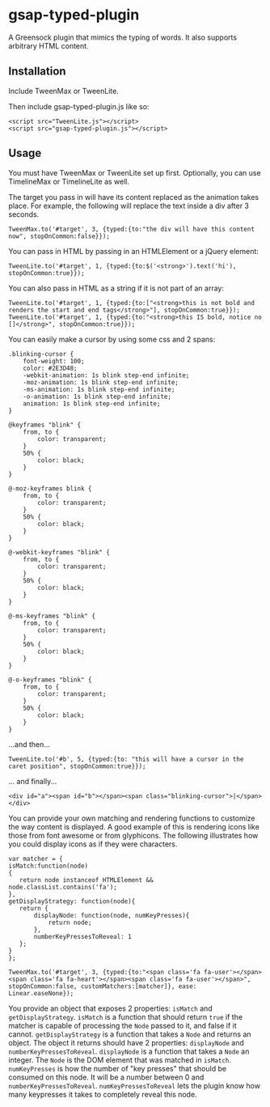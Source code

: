 # gsap-typed-plugin
A Greensock plugin that mimics the typing of words.  It also supports arbitrary HTML content.

Installation
------------
Include TweenMax or TweenLite.

Then include gsap-typed-plugin.js like so:

    <script src="TweenLite.js"></script>
    <script src="gsap-typed-plugin.js"></script>

Usage
-----
You must have TweenMax or TweenLite set up first.
Optionally, you can use TimelineMax or TimelineLite as well.

The target you pass in will have its content replaced as the animation takes place.
For example, the following will replace the text inside a div after 3 seconds.

    TweenMax.to('#target', 3, {typed:{to:"the div will have this content now", stopOnCommon:false}});

You can pass in HTML by passing in an HTMLElement or a jQuery element:

    TweenLite.to('#target', 1, {typed:{to:$('<strong>').text('hi'), stopOnCommon:true}});


You can also pass in HTML as a string if it is not part of an array:

    TweenLite.to('#target', 1, {typed:{to:["<strong>this is not bold and renders the start and end tags</strong>"], stopOnCommon:true}});
    TweenLite.to('#target', 1, {typed:{to:"<strong>this IS bold, notice no []</strong>", stopOnCommon:true}});

You can easily make a cursor by using some css and 2 spans:

    .blinking-cursor {
        font-weight: 100;
        color: #2E3D48;
        -webkit-animation: 1s blink step-end infinite;
        -moz-animation: 1s blink step-end infinite;
        -ms-animation: 1s blink step-end infinite;
        -o-animation: 1s blink step-end infinite;
        animation: 1s blink step-end infinite;
    }
    
    @keyframes "blink" {
        from, to {
            color: transparent;
        }
        50% {
            color: black;
        }
    }
    
    @-moz-keyframes blink {
        from, to {
            color: transparent;
        }
        50% {
            color: black;
        }
    }
    
    @-webkit-keyframes "blink" {
        from, to {
            color: transparent;
        }
        50% {
            color: black;
        }
    }
    
    @-ms-keyframes "blink" {
        from, to {
            color: transparent;
        }
        50% {
            color: black;
        }
    }
    
    @-o-keyframes "blink" {
        from, to {
            color: transparent;
        }
        50% {
            color: black;
        }
    }
    
...and then...

    TweenLite.to('#b', 5, {typed:{to: "this will have a cursor in the caret position", stopOnCommon:true}});

... and finally...

    <div id="a"><span id="b"></span><span class="blinking-cursor">|</span></div>

You can provide your own matching and rendering functions to customize the way content is displayed. A good example of this
is rendering icons like those from font awesome or from glyphicons.  The following illustrates how you could display icons
as if they were characters.

    
    var matcher = {
    isMatch:function(node)
    {
       return node instanceof HTMLElement && node.classList.contains('fa');
    },
    getDisplayStrategy: function(node){
       return {
           displayNode: function(node, numKeyPresses){
               return node;
           },
           numberKeyPressesToReveal: 1
       };
    }
    };
    
    TweenMax.to('#target', 3, {typed:{to:"<span class='fa fa-user'></span><span class='fa fa-heart'></span><span class='fa fa-user'></span>", stopOnCommon:false, customMatchers:[matcher]}, ease: Linear.easeNone});
    
You provide an object that exposes 2 properties: `isMatch` and `getDisplayStrategy`.  `isMatch` is a function that
should return `true` if the matcher is capable of processing the `Node` passed to it, and false if it cannot.  `getDisplayStrategy`
is a function that takes a `Node` and returns an object.  The object it returns should have 2 properties: `displayNode`
and `numberKeyPressesToReveal`.  `displayNode` is a function that takes a `Node` an integer.  The `Node` is the DOM element
that was matched in `isMatch`.  `numKeyPresses` is how the number of "key presses" that should be consumed on this node.  It will
be a number between 0 and `numberKeyPressesToReveal`.  `numKeyPressesToReveal` lets the plugin know how many keypresses it takes to
completely reveal this node.  